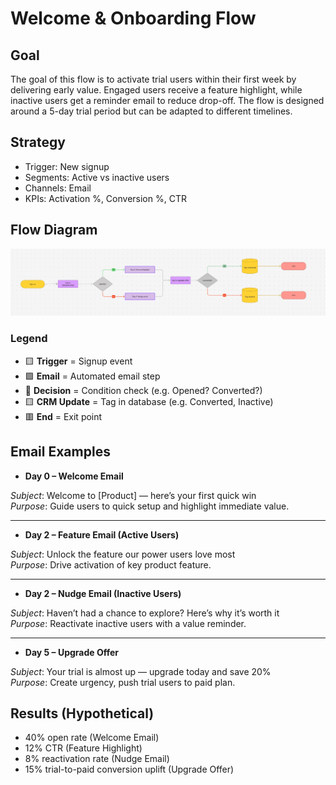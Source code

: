 # Welcome & Onboarding Flow

## Goal

The goal of this flow is to activate trial users within their first week by delivering early value. Engaged users receive a feature highlight, while inactive users get a reminder email to reduce drop-off. The flow is designed around a 5-day trial period but can be adapted to different timelines.

## Strategy

- Trigger: New signup
- Segments: Active vs inactive users
- Channels: Email
- KPIs: Activation %, Conversion %, CTR

## Flow Diagram

![Welcome Flow](diagram.png)

### Legend

- 🟨 **Trigger** = Signup event
- 🟪 **Email** = Automated email step
- 🔷 **Decision** = Condition check (e.g. Opened? Converted?)
- 🟨 **CRM Update** = Tag in database (e.g. Converted, Inactive)
- 🟥 **End** = Exit point

## Email Examples

- **Day 0 – Welcome Email**</br>
<!-- ![Welcome Email Mockup](email-mockups/welcome.png) -->
*Subject*: Welcome to [Product] — here’s your first quick win  
*Purpose*: Guide users to quick setup and highlight immediate value.

---

- **Day 2 – Feature Email (Active Users)**</br>
<!-- ![Feature Email Mockup](email-mockups/feature.png) -->
  _Subject_: Unlock the feature our power users love most</br>
  _Purpose_: Drive activation of key product feature.

---

- **Day 2 – Nudge Email (Inactive Users)**</br>
 <!-- ![Nudge Email Mockup](email-mockups/nudge.png) -->
  _Subject_: Haven’t had a chance to explore? Here’s why it’s worth it</br>
  _Purpose_: Reactivate inactive users with a value reminder.
  
---

- **Day 5 – Upgrade Offer**</br>
 <!-- ![Upgrade Offer Mockup](email-mockups/upgrade.png) -->
  _Subject_: Your trial is almost up — upgrade today and save 20%</br>
  _Purpose_: Create urgency, push trial users to paid plan.

## Results (Hypothetical)

- 40% open rate (Welcome Email)
- 12% CTR (Feature Highlight)
- 8% reactivation rate (Nudge Email)
- 15% trial-to-paid conversion uplift (Upgrade Offer)
